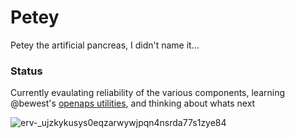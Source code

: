 # Petey
Petey the artificial pancreas, I didn't name it...

### Status
Currently evaulating reliability of the various components, learning @bewest's [openaps utilities](https://github.com/openaps/openaps), and thinking about whats next

![erv-_ujzkykusys0eqzarwywjpqn4nsrda77s1zye84](https://cloud.githubusercontent.com/assets/751143/10158560/b444ed3e-6647-11e5-8466-8a57f4ce94b3.jpg)
